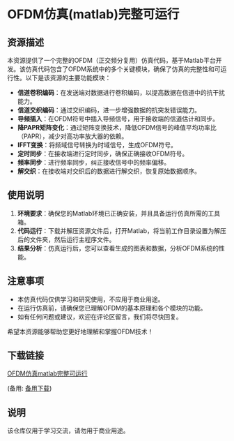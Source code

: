 # OFDM仿真(matlab)完整可运行

## 资源描述

本资源提供了一个完整的OFDM（正交频分复用）仿真代码，基于Matlab平台开发。该仿真代码包含了OFDM系统中的多个关键模块，确保了仿真的完整性和可运行性。以下是该资源的主要功能模块：

- **信道卷积编码**：在发送端对数据进行卷积编码，以提高数据在信道中的抗干扰能力。
- **信道交织编码**：通过交织编码，进一步增强数据的抗突发错误能力。
- **导频插入**：在OFDM符号中插入导频信号，用于接收端的信道估计和同步。
- **降PAPR矩阵变化**：通过矩阵变换技术，降低OFDM信号的峰值平均功率比（PAPR），减少对高功率放大器的依赖。
- **IFFT变换**：将频域信号转换为时域信号，生成OFDM符号。
- **定时同步**：在接收端进行定时同步，确保正确接收OFDM符号。
- **频率同步**：进行频率同步，纠正接收信号中的频率偏移。
- **解交织**：在接收端对交织后的数据进行解交织，恢复原始数据顺序。

## 使用说明

1. **环境要求**：确保您的Matlab环境已正确安装，并且具备运行仿真所需的工具箱。
2. **代码运行**：下载并解压资源文件后，打开Matlab，将当前工作目录设置为解压后的文件夹，然后运行主程序文件。
3. **结果分析**：仿真运行后，您可以查看生成的图表和数据，分析OFDM系统的性能。

## 注意事项

- 本仿真代码仅供学习和研究使用，不应用于商业用途。
- 在运行仿真前，请确保您已理解OFDM的基本原理和各个模块的功能。
- 如有任何问题或建议，欢迎在评论区留言，我们将尽快回复。

希望本资源能够帮助您更好地理解和掌握OFDM技术！

## 下载链接
[OFDM仿真matlab完整可运行](https://pan.quark.cn/s/aba74f43de4c) 

(备用: [备用下载](https://pan.baidu.com/s/1PuGp-HlgtlphX6wMJ3eAUg?pwd=1234))

## 说明

该仓库仅用于学习交流，请勿用于商业用途。
